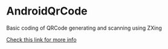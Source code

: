 # AndroidQrCode

Basic coding of QRCode generating and scanning using ZXing

[Check this link for more info](https://github.com/dm77/barcodescanner "dm77/barcodescanner")
